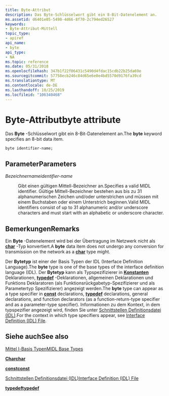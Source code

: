 ```yaml
---
title: Byte-Attribut
description: Das Byte-Schlüsselwort gibt ein 8-Bit-Datenelement an.
ms.assetid: d6401e05-5498-4d66-8f70-2c794ed26527
keywords:
- Byte-Attribut-Mittell
topic_type:
- apiref
api_name:
- byte
api_type:
- NA
ms.topic: reference
ms.date: 05/31/2018
ms.openlocfilehash: 347b1f22f06431c5490d4fdac15cdb22b25da69e
ms.sourcegitcommit: 57758ecb246c84d65e6e0e4bd5570d9176fa39cd
ms.translationtype: MT
ms.contentlocale: de-DE
ms.lasthandoff: 10/25/2019
ms.locfileid: "106340468"
---
```

# <a name="byte-attribute"></a><span data-ttu-id="e65e3-104">Byte-Attribut</span><span class="sxs-lookup"><span data-stu-id="e65e3-104">byte attribute</span></span>

<span data-ttu-id="e65e3-105">Das **Byte** -Schlüsselwort gibt ein 8-Bit-Datenelement an.</span><span class="sxs-lookup"><span data-stu-id="e65e3-105">The **byte** keyword specifies an 8-bit data item.</span></span>

``` syntax
byte identifier-name;
```

## <a name="parameters"></a><span data-ttu-id="e65e3-106">Parameter</span><span class="sxs-lookup"><span data-stu-id="e65e3-106">Parameters</span></span>

<dl> <dt>

<span data-ttu-id="e65e3-107">*Bezeichnername*</span><span class="sxs-lookup"><span data-stu-id="e65e3-107">*identifier-name*</span></span> 
</dt> <dd>

<span data-ttu-id="e65e3-108">Gibt einen gültigen Mittell-Bezeichner an.</span><span class="sxs-lookup"><span data-stu-id="e65e3-108">Specifies a valid MIDL identifier.</span></span> <span data-ttu-id="e65e3-109">Gültige Mittell-Bezeichner bestehen aus bis zu 31 alphanumerischen Zeichen und/oder unterstrichen und müssen mit einem Buchstaben oder einem Unterstrich beginnen.</span><span class="sxs-lookup"><span data-stu-id="e65e3-109">Valid MIDL identifiers consist of up to 31 alphanumeric and/or underscore characters and must start with an alphabetic or underscore character.</span></span>

</dd> </dl>

## <a name="remarks"></a><span data-ttu-id="e65e3-110">Bemerkungen</span><span class="sxs-lookup"><span data-stu-id="e65e3-110">Remarks</span></span>

<span data-ttu-id="e65e3-111">Ein **Byte** -Datenelement wird bei der Übertragung im Netzwerk nicht als [**char**](char-idl.md) -Typ konvertiert.</span><span class="sxs-lookup"><span data-stu-id="e65e3-111">A **byte** data item does not undergo any conversion for transmission on the network as a [**char**](char-idl.md) type might.</span></span>

<span data-ttu-id="e65e3-112">Der **Bytetyp** ist einer der Basis Typen der IDL (Interface Definition Language).</span><span class="sxs-lookup"><span data-stu-id="e65e3-112">The **byte** type is one of the base types of the interface definition language (IDL).</span></span> <span data-ttu-id="e65e3-113">Der **Bytetyp** kann als Typspezifizierer in [**Konstanten**](const.md) Deklarationen, [**typedef**](typedef.md) -Deklarationen, allgemeinen Deklarationen und Funktions Deklaratoren (als Funktionsrückgabetyp-Spezifizierer und als Parametertyp Spezifizierer) angezeigt werden.</span><span class="sxs-lookup"><span data-stu-id="e65e3-113">The **byte** type can appear as a type specifier in [**const**](const.md) declarations, [**typedef**](typedef.md) declarations, general declarations, and function declarators (as a function-return-type specifier and as a parameter-type specifier).</span></span> <span data-ttu-id="e65e3-114">Informationen zu dem Kontext, in dem typspezifier angezeigt wird, finden Sie unter [Schnittstellen Definitionsdatei (IDL)](interface-definition-idl-file.md).</span><span class="sxs-lookup"><span data-stu-id="e65e3-114">For the context in which type specifiers appear, see [Interface Definition (IDL) File](interface-definition-idl-file.md).</span></span>

## <a name="see-also"></a><span data-ttu-id="e65e3-115">Siehe auch</span><span class="sxs-lookup"><span data-stu-id="e65e3-115">See also</span></span>

<dl> <dt>

[<span data-ttu-id="e65e3-116">Mittel l-Basis Typen</span><span class="sxs-lookup"><span data-stu-id="e65e3-116">MIDL Base Types</span></span>](midl-base-types.md)
</dt> <dt>

[<span data-ttu-id="e65e3-117">**Char**</span><span class="sxs-lookup"><span data-stu-id="e65e3-117">**char**</span></span>](char-idl.md)
</dt> <dt>

[<span data-ttu-id="e65e3-118">**const**</span><span class="sxs-lookup"><span data-stu-id="e65e3-118">**const**</span></span>](const.md)
</dt> <dt>

[<span data-ttu-id="e65e3-119">Schnittstellen Definitionsdatei (IDL)</span><span class="sxs-lookup"><span data-stu-id="e65e3-119">Interface Definition (IDL) File</span></span>](interface-definition-idl-file.md)
</dt> <dt>

[<span data-ttu-id="e65e3-120">**typedef**</span><span class="sxs-lookup"><span data-stu-id="e65e3-120">**typedef**</span></span>](typedef.md)
</dt> </dl>

 

 




